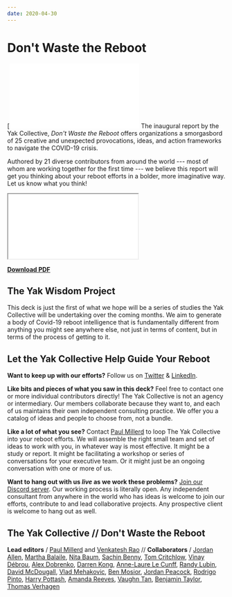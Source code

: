 ```yaml
---
date: 2020-04-30
---
```

# Don't Waste the Reboot
[![Making the next normal better than the last one](../assets/Don't%20Waste%20the%20Reboot.pdf)
The inaugural report by the Yak Collective, *Don't Waste the Reboot* offers organizations a smorgasbord of 25 creative and unexpected provocations, ideas, and action frameworks to navigate the COVID-19 crisis.
  
Authored by 21 diverse contributors from around the world --- most of whom are working together for the first time --- we believe this report will get you thinking about your reboot efforts in a bolder, more imaginative way. Let us know what you think!

<iframe src="../Assets/Don%27t%20Waste%20the%20Reboot.pdf#view=fitH" id="pdf-embed"></iframe>

[**Download PDF**](../assets/Don't%20Waste%20the%20Reboot.pdf)

## The Yak Wisdom Project

This deck is just the first of what we hope will be a series of studies the Yak Collective will be undertaking over the coming months. We aim to generate a body of Covid-19 reboot intelligence that is fundamentally different from anything you might see anywhere else, not just in terms of content, but in terms of the process of getting to it.

## Let the Yak Collective Help Guide Your Reboot

**Want to keep up with our efforts?** Follow us on [Twitter](https://twitter.com/yak_collective) & [LinkedIn](https://www.linkedin.com/company/yak-collective/).

**Like bits and pieces of what you saw in this deck?** Feel free to contact one or more individual contributors directly! The Yak Collective is not an agency or intermediary. Our members collaborate because they want to, and each of us maintains their own independent consulting practice. We offer you a catalog of ideas and people to choose from, not a bundle.

**Like a lot of what you see?** Contact [Paul Millerd](https://www.yakcollective.org/members/100078/) to loop The Yak Collective into your reboot efforts. We will assemble the right small team and set of ideas to work with you, in whatever way is most effective. It might be a study or report. It might be facilitating a workshop or series of conversations for your executive team. Or it might just be an ongoing conversation with one or more of us.

**Want to hang out with us *live* as we work these problems?** [Join our Discord server](../join.md). Our working process is literally open. Any independent consultant from anywhere in the world who has ideas is welcome to join our efforts, contribute to and lead collaborative projects. Any prospective client is welcome to hang out as well.

## The Yak Collective // Don't Waste the Reboot

**Lead editors** / [Paul Millerd](https://www.yakcollective.org/members/100078/) and [Venkatesh Rao](https://www.yakcollective.org/members/100041/) // **Collaborators** / [Jordan Allen](https://www.yakcollective.org/members/100055/), [Martha Balaile](https://www.yakcollective.org/members/100057/), [Nita Baum](https://www.yakcollective.org/members/100058/), [Sachin Benny](https://www.yakcollective.org/members/100013/), [Tom Critchlow](https://www.yakcollective.org/members/100063/), [Vinay Débrou](https://www.yakcollective.org/members/100019/), [Alex Dobrenko](https://www.yakcollective.org/members/100065/), [Darren Kong](https://www.yakcollective.org/members/100025/), [Anne-Laure Le Cunff](https://www.yakcollective.org/members/100071/), [Randy Lubin](https://www.yakcollective.org/members/100074/), [David McDougall](https://www.yakcollective.org/members/100076/), [Vlad Mehakovic](https://www.yakcollective.org/members/100077/), [Ben Mosior](https://www.yakcollective.org/members/100080/), [Jordan Peacock](https://www.yakcollective.org/members/100036/), [Rodrigo Pinto](https://www.yakcollective.org/members/100083/), [Harry Pottash](https://www.yakcollective.org/members/100084/), [Amanda Reeves](https://www.yakcollective.org/members/100086/), [Vaughn Tan](https://www.yakcollective.org/members/100092/), [Benjamin Taylor](https://www.yakcollective.org/members/100047/), [Thomas Verhagen](https://www.yakcollective.org/members/100051/)

<script src="../Assets/PDFObject.js"></script>
<script>
	if (!PDFObject.supportsPDFs) { document.querySelector("#pdf-embed").remove(); };
</script>
